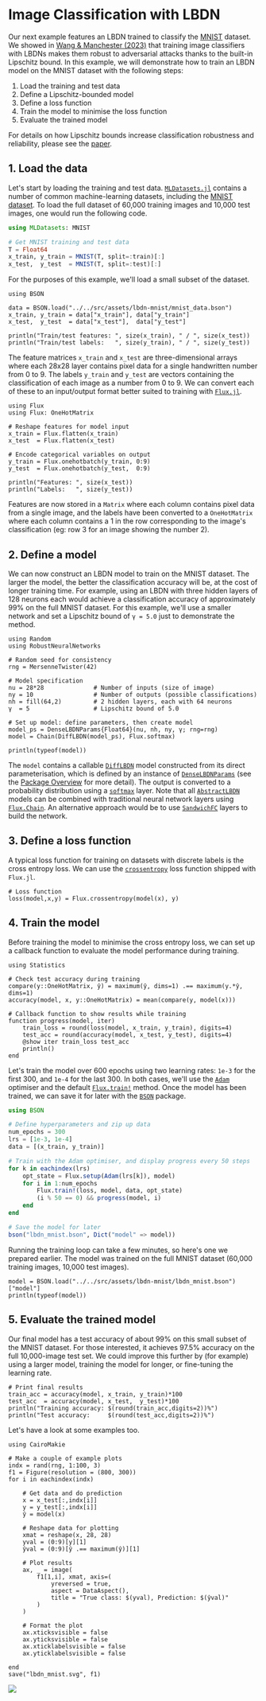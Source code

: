 # Image Classification with LBDN

Our next example features an LBDN trained to classify the [MNIST](https://en.wikipedia.org/wiki/MNIST_database) dataset. We showed in [Wang & Manchester (2023)](https://doi.org/10.48550/arXiv.2301.11526) that training image classifiers with LBDNs makes them robust to adversarial attacks thanks to the built-in Lipschitz bound. In this example, we will demonstrate how to train an LBDN model on the MNIST dataset with the following steps:
1. Load the training and test data
2. Define a Lipschitz-bounded model
3. Define a loss function
4. Train the model to minimise the loss function
5. Evaluate the trained model

For details on how Lipschitz bounds increase classification robustness and reliability, please see the [paper](https://doi.org/10.48550/arXiv.2301.11526).

## 1. Load the data

Let's start by loading the training and test data. [`MLDatasets.jl`](https://juliaml.github.io/MLDatasets.jl/stable/) contains a number of common machine-learning datasets, including the [MNIST dataset](https://juliaml.github.io/MLDatasets.jl/stable/datasets/vision/#MLDatasets.MNIST). To load the full dataset of 60,000 training images and 10,000 test images, one would run the following code.

```julia
using MLDatasets: MNIST

# Get MNIST training and test data
T = Float64
x_train, y_train = MNIST(T, split=:train)[:]
x_test,  y_test  = MNIST(T, split=:test)[:]
```

For the purposes of this example, we'll load a small subset of the dataset.
```@example mnist
using BSON

data = BSON.load("../../src/assets/lbdn-mnist/mnist_data.bson")
x_train, y_train = data["x_train"], data["y_train"]
x_test,  y_test  = data["x_test"],  data["y_test"]

println("Train/test features: ", size(x_train), " / ", size(x_test))
println("Train/test labels:   ", size(y_train), " / ", size(y_test))
```

The feature matrices `x_train` and `x_test` are three-dimensional arrays where each 28x28 layer contains pixel data for a single handwritten number from 0 to 9. The labels `y_train` and `y_test` are vectors containing the classification of each image as a number from 0 to 9. We can convert each of these to an input/output format better suited to training with [`Flux.jl`](https://fluxml.ai/).

```@example mnist
using Flux
using Flux: OneHotMatrix

# Reshape features for model input
x_train = Flux.flatten(x_train)
x_test  = Flux.flatten(x_test)

# Encode categorical variables on output
y_train = Flux.onehotbatch(y_train, 0:9)
y_test  = Flux.onehotbatch(y_test,  0:9)

println("Features: ", size(x_test))
println("Labels:   ", size(y_test))
```

Features are now stored in a `Matrix` where each column contains pixel data from a single image, and the labels have been converted to a `OneHotMatrix` where each column contains a 1 in the row corresponding to the image's classification (eg: row 3 for an image showing the number 2).


## 2. Define a model

We can now construct an LBDN model to train on the MNIST dataset. The larger the model, the better the classification accuracy will be, at the cost of longer training time. For example, using an LBDN with three hidden layers of 128 neurons each would achieve a classification accuracy of approximately 99% on the full MNIST dataset. For this example, we'll use a smaller network and set a Lipschitz bound of `γ = 5.0` just to demonstrate the method.

```@example mnist
using Random
using RobustNeuralNetworks

# Random seed for consistency
rng = MersenneTwister(42)

# Model specification
nu = 28*28              # Number of inputs (size of image)
ny = 10                 # Number of outputs (possible classifications)
nh = fill(64,2)         # 2 hidden layers, each with 64 neurons
γ  = 5                  # Lipschitz bound of 5.0

# Set up model: define parameters, then create model
model_ps = DenseLBDNParams{Float64}(nu, nh, ny, γ; rng=rng)
model = Chain(DiffLBDN(model_ps), Flux.softmax)

println(typeof(model))
```

The `model` contains a callable [`DiffLBDN`](@ref) model constructed from its direct parameterisation, which is defined by an instance of [`DenseLBDNParams`](@ref) (see the [Package Overview](@ref) for more detail). The output is converted to a probability distribution using a [`softmax`](https://fluxml.ai/Flux.jl/stable/models/nnlib/#NNlib.softmax) layer. Note that all [`AbstractLBDN`](@ref) models can be combined with traditional neural network layers using [`Flux.Chain`](https://fluxml.ai/Flux.jl/stable/models/layers/#Flux.Chain). An alternative approach would be to use [`SandwichFC`](@ref) layers to build the network.


## 3. Define a loss function

A typical loss function for training on datasets with discrete labels is the cross entropy loss. We can use the [`crossentropy`](https://fluxml.ai/Flux.jl/stable/models/losses/#Flux.Losses.crossentropy) loss function shipped with `Flux.jl`.

```@example mnist
# Loss function
loss(model,x,y) = Flux.crossentropy(model(x), y)
```


## 4. Train the model

Before training the model to minimise the cross entropy loss, we can set up a callback function to evaluate the model performance during training.

```@example mnist
using Statistics

# Check test accuracy during training
compare(y::OneHotMatrix, ŷ) = maximum(ŷ, dims=1) .== maximum(y.*ŷ, dims=1)
accuracy(model, x, y::OneHotMatrix) = mean(compare(y, model(x)))

# Callback function to show results while training
function progress(model, iter)
    train_loss = round(loss(model, x_train, y_train), digits=4)
    test_acc = round(accuracy(model, x_test, y_test), digits=4)
    @show iter train_loss test_acc
    println()
end
```

Let's train the model over 600 epochs using two learning rates: `1e-3` for the first 300, and `1e-4` for the last 300. In both cases, we'll use the [`Adam`](https://fluxml.ai/Flux.jl/stable/training/optimisers/#Flux.Optimise.Adam) optimiser and the default [`Flux.train!`](https://fluxml.ai/Flux.jl/stable/training/reference/#Flux.Optimise.train!-NTuple{4,%20Any}) method. Once the model has been trained, we can save it for later with the [`BSON`](https://github.com/JuliaIO/BSON.jl) package.

```julia
using BSON

# Define hyperparameters and zip up data
num_epochs = 300
lrs = [1e-3, 1e-4]
data = [(x_train, y_train)]

# Train with the Adam optimiser, and display progress every 50 steps
for k in eachindex(lrs)
    opt_state = Flux.setup(Adam(lrs[k]), model)
    for i in 1:num_epochs
        Flux.train!(loss, model, data, opt_state)
        (i % 50 == 0) && progress(model, i)
    end
end

# Save the model for later
bson("lbdn_mnist.bson", Dict("model" => model))
```

Running the training loop can take a few minutes, so here's one we prepared earlier. The model was trained on the full MNIST dataset (60,000 training images, 10,000 test images).

```@example mnist
model = BSON.load("../../src/assets/lbdn-mnist/lbdn_mnist.bson")["model"]
println(typeof(model))
```

## 5. Evaluate the trained model

Our final model has a test accuracy of about 99% on this small subset of the MNIST dataset. For those interested, it achieves 97.5% accuracy on the full 10,000-image test set. We could improve this further by (for example) using a larger model, training the model for longer, or fine-tuning the learning rate. 

```@example mnist
# Print final results
train_acc = accuracy(model, x_train, y_train)*100
test_acc  = accuracy(model, x_test,  y_test)*100
println("Training accuracy: $(round(train_acc,digits=2))%")
println("Test accuracy:     $(round(test_acc,digits=2))%")
```

Let's have a look at some examples too.
```@example mnist
using CairoMakie

# Make a couple of example plots
indx = rand(rng, 1:100, 3)
f1 = Figure(resolution = (800, 300))
for i in eachindex(indx)

    # Get data and do prediction
    x = x_test[:,indx[i]]
    y = y_test[:,indx[i]]
    ŷ = model(x)

    # Reshape data for plotting
    xmat = reshape(x, 28, 28)
    yval = (0:9)[y][1]
    ŷval = (0:9)[ŷ .== maximum(ŷ)][1]

    # Plot results
    ax, _ = image(
        f1[1,i], xmat, axis=(
            yreversed = true, 
            aspect = DataAspect(), 
            title = "True class: $(yval), Prediction: $(ŷval)"
        )
    )

    # Format the plot
    ax.xticksvisible = false
    ax.yticksvisible = false
    ax.xticklabelsvisible = false
    ax.yticklabelsvisible = false

end
save("lbdn_mnist.svg", f1)
```
![](lbdn_mnist.svg)
